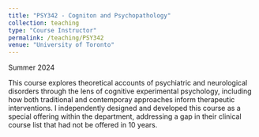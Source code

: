 ```yaml
---
title: "PSY342 - Cogniton and Psychopathology"
collection: teaching
type: "Course Instructor"
permalink: /teaching/PSY342
venue: "University of Toronto"
---
```


Summer 2024

This course explores theoretical accounts of psychiatric and neurological disorders through the lens of cognitive experimental psychology, including how both traditional and contemporay approaches inform therapeutic interventions. I independently designed and developed this course as a special offering within the department, addressing a gap in their clinical course list that had not be offered in 10 years.
